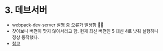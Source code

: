 # 3. 데브서버

- webpack-dev-server 실행 중 오류가 발생함 🤷‍♀️
- 찾아보니 버전이 맞지 않아서라고 함. 현재 최신 버전인 5 대신 4로 낮춰 실행하니 정상 동작했다.
- [참고](https://medium.com/@cyishere/error-cannot-find-module-webpack-cli-bin-config-yargs-6d704533062a)

